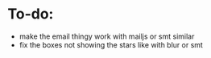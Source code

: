# To-do:
- make the email thingy work with mailjs or smt similar 
- fix the boxes not showing the stars like with blur or smt
